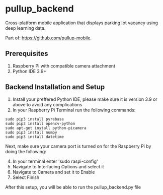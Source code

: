 # pullup_backend
Cross-platform mobile application that displays parking lot vacancy using deep learning data.

Part of: https://github.com/pullup-mobile.

## Prerequisites
1. Raspberry Pi with compatible camera attachment
2. Python IDE 3.9+

## Backend Installation and Setup
1. Install your preffered Python IDE, please make sure it is version 3.9 or above to avoid any complications
2. In your Raspberry Pi Terminal run the following commands:
```
sudo pip3 install pyrebase
sudo pip3 install opencv-python
sudo apt-get install python-picamera
sudo pip3 install numpy
sudo pip3 install datetime
```
Next, make sure your camera port is turned on for the Raspberry Pi by doing the following:

4. In your terminal enter 'sudo raspi-config'
5. Navigate to Interfacing Options and select it
6. Navigate to Camera and set it to Enable
7. Select Finish



After this setup, you will be able to run the pullup_backend.py file
